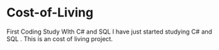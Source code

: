 # Cost-of-Living
First Coding Study WIth C# and SQL
I have just started studying C# and SQL . This is an cost of living project.
